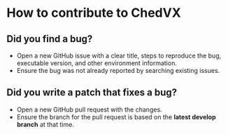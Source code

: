 # How to contribute to ChedVX

## Did you find a bug?

  * Open a new GitHub issue with a clear title, steps to reproduce the bug, executable version, and other environment information.
  * Ensure the bug was not already reported by searching existing issues.

## Did you write a patch that fixes a bug?

  * Open a new GitHub pull request with the changes.
  * Ensure the branch for the pull request is based on the **latest develop branch** at that time.
